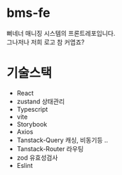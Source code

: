 # bms-fe
뻐네너 매니징 시스템의 프론트레포입니다.   
그나저나 저희 로고 참 커엽죠?

# 기술스택
- React
- zustand 상태관리
- Typescript
- vite
- Storybook
- Axios
- Tanstack-Query  캐싱, 비동기등 ..
- Tanstack-Router 라우팅
- zod 유효성검사
- Eslint
